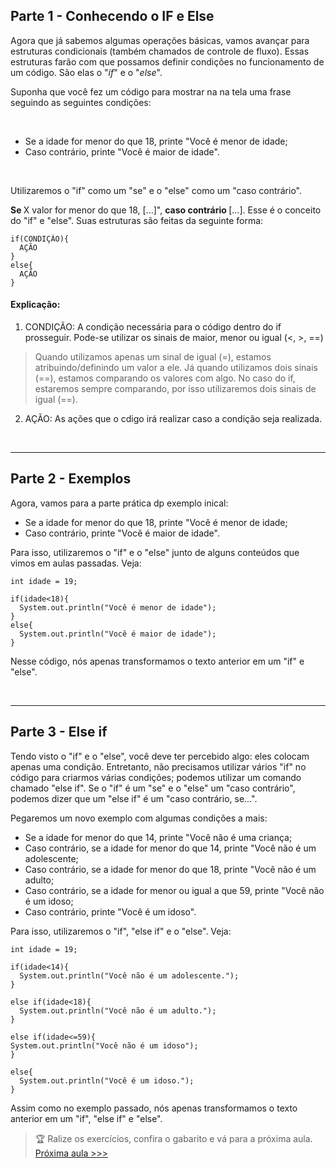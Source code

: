 <h2> Parte 1 - Conhecendo o IF e Else </h2>
<p> Agora que já sabemos algumas operações básicas, vamos avançar para estruturas condicionais (também chamados de controle de fluxo). Essas estruturas farão com que possamos definir condições no funcionamento de um código. São elas o "<i>if</i>" e o "<i>else</i>". </p>

<p> Suponha que você fez um código para mostrar na na tela uma frase seguindo as seguintes condições: </p>

<br>

<ul>
  <li> Se a idade for menor do que 18, printe "Você é menor de idade; </li>
  <li> Caso contrário, printe "Você é maior de idade". </li>
</ul>

<br>

<p> Utilizaremos o "if" como um "se" e o "else" como um "caso contrário". </p>
<p> <strong> Se </strong> X valor for menor do que 18, [...]", <strong> caso contrário </strong> [...]. Esse é o conceito do "if" e "else". Suas estruturas são feitas da seguinte forma: </p>

```
if(CONDIÇÃO){
  AÇÃO
}
else{
  AÇÃO
}
```
#### Explicação:
  1. CONDIÇÃO: A condição necessária para o código dentro do if prosseguir. Pode-se utilizar os sinais de maior, menor ou igual (<, >, ==)
  > Quando utilizamos apenas um sinal de igual (=), estamos atribuindo/definindo um valor a ele. Já quando utilizamos dois sinais (==), estamos comparando os valores com algo. No caso do if, estaremos sempre comparando, por isso utilizaremos dois sinais de igual (==).
  2. AÇÃO: As ações que o cdigo irá realizar caso a condição seja realizada.
  
<br>
<hr>

<h2> Parte 2 - Exemplos </h2>
<p> Agora, vamos para a parte prática dp exemplo inical:
  
<ul>
  <li> Se a idade for menor do que 18, printe "Você é menor de idade; </li>
  <li> Caso contrário, printe "Você é maior de idade". </li>
</ul>

<p> Para isso, utilizaremos o "if" e o "else" junto de alguns conteúdos que vimos em aulas passadas. Veja: </p>

```
int idade = 19;
  
if(idade<18){
  System.out.println("Você é menor de idade");
}
else{
  System.out.println("Você é maior de idade");
}
```

<p> Nesse código, nós apenas transformamos o texto anterior em um "if" e "else". </p>

<br>
<hr>

<h2> Parte 3 - Else if </h2>
<p> Tendo visto o "if" e o "else", você deve ter percebido algo: eles colocam apenas uma condição. Entretanto, não precisamos utilizar vários "if" no código para criarmos várias condições; podemos utilizar um comando chamado "else if". Se o "if" é um "se" e o "else" um "caso contrário", podemos dizer que um "else if" é um "caso contrário, se...". </p>
<p> Pegaremos um novo exemplo com algumas condições a mais: </p>

<ul>
  <li> Se a idade for menor do que 14, printe "Você não é uma criança; </li>
  <li> Caso contrário, se a idade for menor do que 14, printe "Você não é um adolescente; </li>
  <li> Caso contrário, se a idade for menor do que 18, printe "Você não é um adulto; </li>
  <li> Caso contrário, se a idade for menor ou igual a que 59, printe "Você não é um idoso; </li>
  <li> Caso contrário, printe "Você é um idoso". </li>
</ul>

<p> Para isso, utilizaremos o "if", "else if" e o "else". Veja: </p>

```
int idade = 19;
  
if(idade<14){
  System.out.println("Você não é um adolescente.");
}

else if(idade<18){
  System.out.println("Você não é um adulto.");
}

else if(idade<=59){
System.out.println("Você não é um idoso");
}

else{
  System.out.println("Você é um idoso.");
}
```

<p> Assim como no exemplo passado, nós apenas transformamos o texto anterior em um "if", "else if" e "else". </p>

> 🏆 Ralize os exercícios, confira o gabarito e vá para a próxima aula.
<a href="https://github.com/Pedroo-Nietoo/Java/tree/main/4.%20If%2C%20Else%20e%20Else%20if"> Próxima aula >>> </a>
